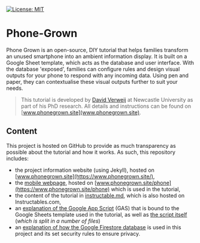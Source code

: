 
[![License: MIT](https://img.shields.io/badge/License-MIT-yellow.svg)](https://opensource.org/licenses/MIT)
# Phone-Grown
Phone Grown is an open-source, DIY tutorial that helps families transform an unused smartphone into an ambient information display. It is built on a Google Sheet template, which acts as the database and user interface. With the database 'exposed', families can configure rules and design visual outputs for your phone to respond with any incoming data. Using pen and paper, they can contextualise these visual outputs further to suit your needs.


> This tutorial is developed by [David Verweij](https://openlab.ncl.ac.uk/people/david-verweij/) at Newcastle University as part of his PhD research. All details and instructions can be found on [www.phonegrown.site](www.phonegrown.site).

## Content
This project is hosted on GitHub to provide as much transparency as possible about the tutorial and how it works. As such, this repository includes:
- the project information website (using Jekyll), hosted on [www.phonegrown.site](https://www.phonegrown.site/),
- the [mobile webpage](phone.html), hosted on [www.phonegrown.site/phone](https://www.phonegrown.site/phone) which is used in the tutorial,
- the content of the tutorial in [instructable.md](instructable.md), which is also hosted on Instructables.com,
- an [explanation of the Google App Script](/resources/README.md#Google-App-Script-(GAS)) (GAS) that is bound to the Google Sheets template used in the tutorial, as well as [the script itself](/resources) (_which is split in a number of files_)
- an [explanation of how the Google Firestore database](/resources/README.md#Firestore-Rules) is used in this project and its set security rules to ensure privacy.
